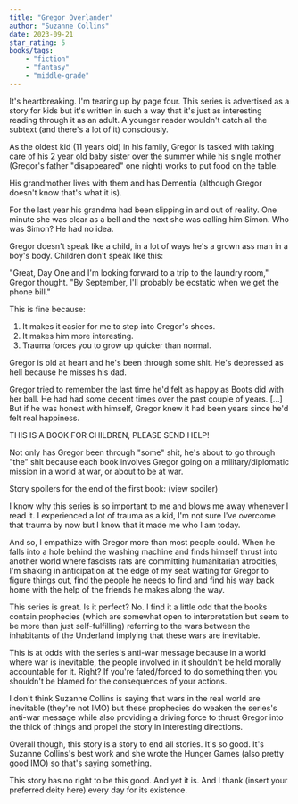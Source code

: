 ```yaml
---
title: "Gregor Overlander"
author: "Suzanne Collins"
date: 2023-09-21
star_rating: 5
books/tags:
    - "fiction"
    - "fantasy"
    - "middle-grade"
---
```

It's heartbreaking. I'm tearing up by page four. This series is advertised as a story for kids but it's written in such a way that it's just as interesting reading through it as an adult. A younger reader wouldn't catch all the subtext (and there's a lot of it) consciously.

As the oldest kid (11 years old) in his family, Gregor is tasked with taking care of his 2 year old baby sister over the summer while his single mother (Gregor's father "disappeared" one night) works to put food on the table.

His grandmother lives with them and has Dementia (although Gregor doesn't know that's what it is).

For the last year his grandma had been slipping in and out of reality. One minute she was clear as a bell and the next she was calling him Simon. Who was Simon? He had no idea.

Gregor doesn't speak like a child, in a lot of ways he's a grown ass man in a boy's body. Children don't speak like this:

"Great, Day One and I'm looking forward to a trip to the laundry room," Gregor thought. "By September, I'll probably be ecstatic when we get the phone bill."

This is fine because:
1. It makes it easier for me to step into Gregor's shoes.
2. It makes him more interesting.
3. Trauma forces you to grow up quicker than normal.

Gregor is old at heart and he's been through some shit. He's depressed as hell because he misses his dad.

Gregor tried to remember the last time he'd felt as happy as Boots did with her ball. He had had some decent times over the past couple of years. [...] But if he was honest with himself, Gregor knew it had been years since he'd felt real happiness.

THIS IS A BOOK FOR CHILDREN, PLEASE SEND HELP!

Not only has Gregor been through "some" shit, he's about to go through "the" shit because each book involves Gregor going on a military/diplomatic mission in a world at war, or about to be at war.

Story spoilers for the end of the first book:
(view spoiler)

I know why this series is so important to me and blows me away whenever I read it. I experienced a lot of trauma as a kid, I'm not sure I've overcome that trauma by now but I know that it made me who I am today.

And so, I empathize with Gregor more than most people could. When he falls into a hole behind the washing machine and finds himself thrust into another world where fascists rats are committing humanitarian atrocities, I'm shaking in anticipation at the edge of my seat waiting for Gregor to figure things out, find the people he needs to find and find his way back home with the help of the friends he makes along the way.

This series is great. Is it perfect? No. I find it a little odd that the books contain prophecies (which are somewhat open to interpretation but seem to be more than just self-fulfilling) referring to the wars between the inhabitants of the Underland implying that these wars are inevitable.

This is at odds with the series's anti-war message because in a world where war is inevitable, the people involved in it shouldn't be held morally accountable for it. Right? If you're fated/forced to do something then you shouldn't be blamed for the consequences of your actions.

I don't think Suzanne Collins is saying that wars in the real world are inevitable (they're not IMO) but these prophecies do weaken the series's anti-war message while also providing a driving force to thrust Gregor into the thick of things and propel the story in interesting directions.

Overall though, this story is a story to end all stories. It's so good. It's Suzanne Collins's best work and she wrote the Hunger Games (also pretty good IMO) so that's saying something.

This story has no right to be this good. And yet it is. And I thank (insert your preferred deity here) every day for its existence.